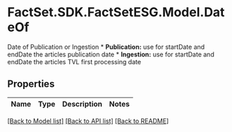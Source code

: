 # FactSet.SDK.FactSetESG.Model.DateOf
Date of Publication or Ingestion * **Publication:**  use for startDate and endDate the articles publication date * **Ingestion:**  use for startDate and endDate the articles TVL first processing date  

## Properties

Name | Type | Description | Notes
------------ | ------------- | ------------- | -------------

[[Back to Model list]](../README.md#documentation-for-models) [[Back to API list]](../README.md#documentation-for-api-endpoints) [[Back to README]](../README.md)

